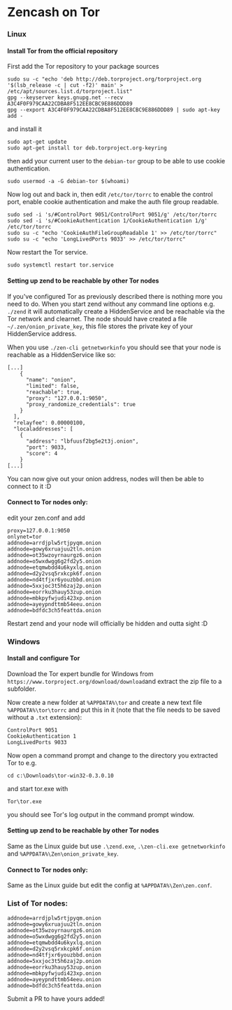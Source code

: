 # Zencash on Tor

### Linux

#### Install Tor from the official repository
First add the Tor repository to your package sources
```
sudo su -c "echo 'deb http://deb.torproject.org/torproject.org '$(lsb_release -c | cut -f2)' main' > /etc/apt/sources.list.d/torproject.list"
gpg --keyserver keys.gnupg.net --recv A3C4F0F979CAA22CDBA8F512EE8CBC9E886DDD89
gpg --export A3C4F0F979CAA22CDBA8F512EE8CBC9E886DDD89 | sudo apt-key add -
```
and install it
```
sudo apt-get update
sudo apt-get install tor deb.torproject.org-keyring
```
then add your current user to the `debian-tor` group to be able to use cookie authentication.
```
sudo usermod -a -G debian-tor $(whoami)
```

Now log out and back in, then edit `/etc/tor/torrc` to enable the control port, enable cookie authentication and make the auth file group readable.
```
sudo sed -i 's/#ControlPort 9051/ControlPort 9051/g' /etc/tor/torrc
sudo sed -i 's/#CookieAuthentication 1/CookieAuthentication 1/g' /etc/tor/torrc
sudo su -c "echo 'CookieAuthFileGroupReadable 1' >> /etc/tor/torrc"
sudo su -c "echo 'LongLivedPorts 9033' >> /etc/tor/torrc"
```
Now restart the Tor service.
```
sudo systemctl restart tor.service
```

#### Setting up zend to be reachable by other Tor nodes

If you've configured Tor as previously described there is nothing more you need to do. When you start zend without any command line options e.g. `./zend` it will automatically create a HiddenService and be reachable via the Tor network and clearnet. The node should have created a file `~/.zen/onion_private_key`, this file stores the private key of your HiddenService address.

When you use `./zen-cli getnetworkinfo` you should see that your node is reachable as a HiddenService like so:
```
[...]
    {
      "name": "onion",
      "limited": false,
      "reachable": true,
      "proxy": "127.0.0.1:9050",
      "proxy_randomize_credentials": true
    }
  ],
  "relayfee": 0.00000100,
  "localaddresses": [
    {
      "address": "lbfuusf2bg5e2t3j.onion",
      "port": 9033,
      "score": 4
    }
[...]
```

You can now give out your onion address, nodes will then be able to connect to it :D

#### Connect to Tor nodes only:
edit your zen.conf and add
```
proxy=127.0.0.1:9050
onlynet=tor
addnode=arrdjplw5rtjpyqm.onion
addnode=gowy6xruajuu2tln.onion
addnode=ot35wzoyrnaurgz6.onion
addnode=o5wxdwgg6g2fd2y5.onion
addnode=etqmwbdd4u6kyxlq.onion
addnode=d2y2vsq5rxkcpk6f.onion
addnode=nd4tfjxr6youzbbd.onion
addnode=5xxjoc3t5h6zaj2p.onion
addnode=eorrku3hauy53zup.onion
addnode=mbkpyfwjudi423xp.onion
addnode=ayeypndttmb54eeu.onion
addnode=bdfdc3ch5feattda.onion
``` 

Restart zend and your node will officially be hidden and outta sight :D

### Windows

#### Install and configure Tor

Download the Tor expert bundle for Windows from `https://www.torproject.org/download/download`and extract the zip file to a subfolder.

Now create a new folder at `%APPDATA%\tor` and create a new text file `%APPDATA%\tor\torrc` and put this in it (note that the file needs to be saved without a `.txt` extension):
```
ControlPort 9051
CookieAuthentication 1
LongLivedPorts 9033
```

Now open a command prompt and change to the directory you extracted Tor to e.g.
```
cd c:\Downloads\tor-win32-0.3.0.10
```
and start tor.exe with
```
Tor\tor.exe
```
you should see Tor's log output in the command prompt window.

#### Setting up zend to be reachable by other Tor nodes

Same as the Linux guide but use `.\zend.exe`, `.\zen-cli.exe getnetworkinfo` and `%APPDATA%\Zen\onion_private_key`.

#### Connect to Tor nodes only:

Same as the Linux guide but edit the config at `%APPDATA%\Zen\zen.conf`.

### List of Tor nodes:
```
addnode=arrdjplw5rtjpyqm.onion
addnode=gowy6xruajuu2tln.onion
addnode=ot35wzoyrnaurgz6.onion
addnode=o5wxdwgg6g2fd2y5.onion
addnode=etqmwbdd4u6kyxlq.onion
addnode=d2y2vsq5rxkcpk6f.onion
addnode=nd4tfjxr6youzbbd.onion
addnode=5xxjoc3t5h6zaj2p.onion
addnode=eorrku3hauy53zup.onion
addnode=mbkpyfwjudi423xp.onion
addnode=ayeypndttmb54eeu.onion
addnode=bdfdc3ch5feattda.onion
```

Submit a PR to have yours added!
